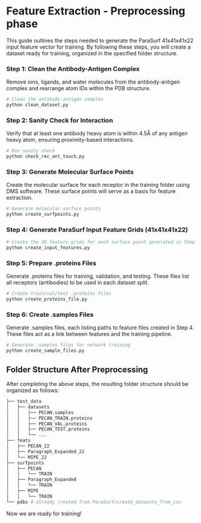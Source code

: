 # **Feature Extraction - Preprocessing phase**

This guide outlines the steps needed to generate the ParaSurf 41x41x41x22 input feature vector for training. By following these steps, you will create a dataset ready for training, organized in the specified folder structure.
### Step 1: Clean the Antibody-Antigen Complex
Remove ions, ligands, and water molecules from the antibody-antigen complex and rearrange atom IDs within the PDB structure.
```bash
# Clean the antibody-antigen complex
python clean_dataset.py
```

### Step 2: Sanity Check for Interaction
Verify that at least one antibody heavy atom is within 4.5Å of any antigen heavy atom, ensuring proximity-based interactions.
```bash
# Run sanity check
python check_rec_ant_touch.py
```
### Step 3: Generate Molecular Surface Points
Create the molecular surface for each receptor in the training folder using DMS software. These surface points will serve as a basis for feature extraction.
```bash
# Generate molecular surface points
python create_surfpoints.py
```

### Step 4: Generate ParaSurf Input Feature Grids (41x41x41x22)
```bash
# Create the 3D feature grids for each surface point generated in Step 3. Each feature grid includes 22 channels with essential structural and electrostatic information.
python create_input_features.py
```

### Step 5: Prepare .proteins Files
Generate .proteins files for training, validation, and testing. These files list all receptors (antibodies) to be used in each dataset split.
```bash
# Create train/val/test .proteins files
python create_proteins_file.py
```

### Step 6: Create .samples Files
Generate .samples files, each listing paths to feature files created in Step 4. These files act as a link between features and the training pipeline.
```bash
# Generate .samples files for network training
python create_sample_files.py
```

## **Folder Structure After Preprocessing**


After completing the above steps, the resulting folder structure should be organized as follows:
```bash
├── test_data
│   ├── datasets
│   │   ├── PECAN.samples
│   │   ├── PECAN_TRAIN.proteins
│   │   ├── PECAN_VAL.proteins
│   │   ├── PECAN_TEST.proteins
│   │   └── ...
├── feats
│   ├── PECAN_22
│   ├── Paragraph_Expanded_22
│   └── MIPE_22
├── surfpoints    
│   ├── PECAN
│   │   └── TRAIN
│   ├── Paragraph_Expanded
│   │   └── TRAIN
│   ├── MIPE
│   │   └── TRAIN
└── pdbs # already created from ParaSurf/create_datasets_from_csv
```


Now we are ready for training!